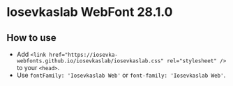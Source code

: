 # Iosevkaslab WebFont 28.1.0

## How to use

- Add `<link href="https://iosevka-webfonts.github.io/iosevkaslab/iosevkaslab.css" rel="stylesheet" />` to your `<head>`.
- Use `fontFamily: 'Iosevkaslab Web'` or `font-family: 'Iosevkaslab Web'`.
